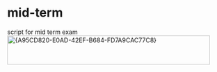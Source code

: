 # mid-term
script for mid term exam
<img width="466" height="67" alt="{A95CD820-E0AD-42EF-B684-FD7A9CAC77C8}" src="https://github.com/user-attachments/assets/13cb7ea2-b620-4729-8816-55f1278771fc" />
